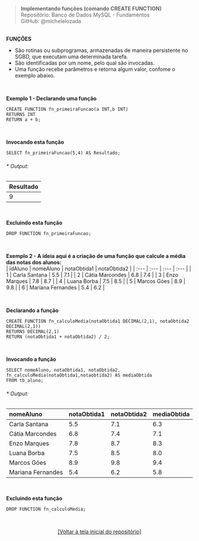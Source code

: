 > **Implementando funções (comando CREATE FUNCTION)**  
> Repositório: Banco de Dados MySQL - Fundamentos  
> GitHub: @michelelozada
&nbsp;
     
&nbsp;  
**FUNÇÕES**  
- São rotinas ou subprogramas, armazenadas de maneira persistente no SGBD, que executam uma determinada tarefa.   
- São identificadas por um nome, pelo qual são invocadas.  
- Uma função recebe parâmetros e retorna algum valor, confome o exemplo abaixo.  
     
&nbsp;  

**Exemplo 1 - Declarando uma função**
```mysql
CREATE FUNCTION fn_primeiraFuncao(a INT,b INT)
RETURNS INT
RETURN a + b;
```

&nbsp;    

**Invocando esta função**
```mysql
SELECT fn_primeiraFuncao(5,4) AS Resultado; 
```
###### * Output:  
| Resultado |
| :---      |
| 9			|

&nbsp;    

**Excluindo esta função**
```mysql
DROP FUNCTION fn_primeiraFuncao;
```
   
&nbsp;  

**Exemplo 2 - A ideia aqui é a criação de uma função que calcule a média das notas dos alunos:**    
| idAluno | nomeAluno         | notaObtida1 | notaObtida2 |
| :---    | :---              | :---        | :---        |
| 1	      | Carla Santana	  | 5.5	        | 7.1         |
| 2	      | Cátia Marcondes	  | 6.8	        | 7.4         |
| 3	      | Enzo Marques	  | 7.8	        | 8.7         |
| 4	      | Luana Borba	      | 7.5	        | 8.5         | 
| 5	      | Marcos Góes	      | 8.9	        | 9.8         |
| 6	      | Mariana Fernandes |	5.4	        | 6.2         |

&nbsp;     

**Declarando a função**
```mysql
CREATE FUNCTION fn_calculoMedia(notaObtida1 DECIMAL(2,1), notaObtida2 DECIMAL(2,1))
RETURNS DECIMAL(2,1)
RETURN (notaObtida1 + notaObtida2) / 2;
```

&nbsp;    

**Invocando a função**
```mysql
SELECT nomeAluno, notaObtida1, notaObtida2, fn_calculoMedia(notaObtida1,notaobtida2) AS mediaObtida
FROM tb_aluno;
```
###### * Output:  
| nomeAluno         | notaObtida1   | notaObtida2 | mediaObtida |
| :---              | :---          | :---        | :---        |
| Carla Santana	    | 5.5	        | 7.1         | 6.3			|
| Cátia Marcondes   | 6.8	        | 7.4         | 7.1			|
| Enzo Marques	    | 7.8	        | 8.7         | 8.3			|
| Luana Borba	    | 7.5	        | 8.5         | 8.0			|
| Marcos Góes	    | 8.9	        | 9.8         | 9.4			|
| Mariana Fernandes | 5.4	        | 6.2         | 5.8			|

&nbsp;
 
**Excluindo esta função**
```mysql
DROP FUNCTION fn_calculoMedia;
```

&nbsp;

<div align="center">
<a href="https://github.com/michelelozada/MySQL-Study-Notes">[Voltar à tela inicial do repositório]</a>
</div>